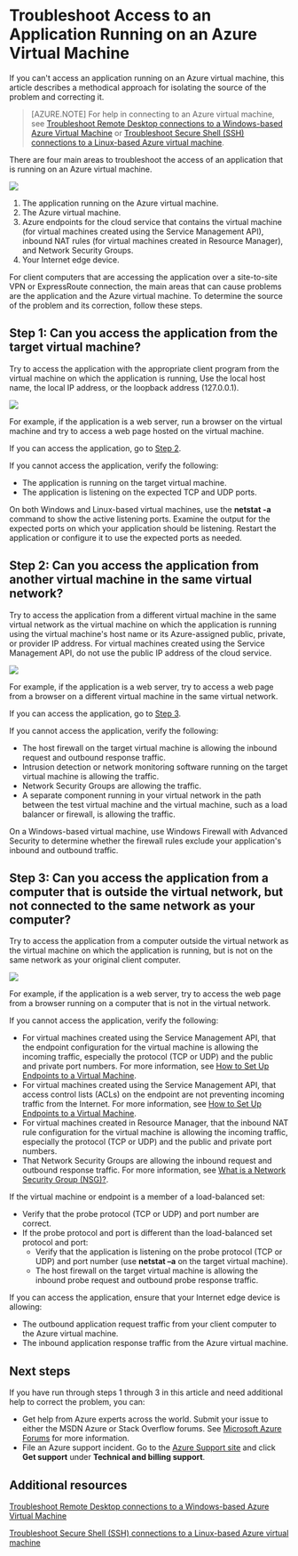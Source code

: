 <properties
	pageTitle="Troubleshoot Access to an Application Running on an Azure Virtual Machine"
	description="If you can't access an application running on an Azure virtual machine, use these steps to isolate the source of the problem."
	services="virtual-machines"
	documentationCenter=""
	authors="dsk-2015"
	manager="timlt"
	editor=""
	tags="azure-service-management,azure-resource-manager"/>

<tags
	ms.service="virtual-machines"
	ms.workload="infrastructure-services"
	ms.tgt_pltfrm="na"
	ms.devlang="na"
	ms.topic="article"
	ms.date="07/01/2015"
	ms.author="dkshir"/>

# Troubleshoot Access to an Application Running on an Azure Virtual Machine

If you can't access an application running on an Azure virtual machine, this article describes a methodical approach for isolating the source of the problem and correcting it.

> [AZURE.NOTE]  For help in connecting to an Azure virtual machine, see [Troubleshoot Remote Desktop connections to a Windows-based Azure Virtual Machine](virtual-machines-troubleshoot-remote-desktop-connections.md) or [Troubleshoot Secure Shell (SSH) connections to a Linux-based Azure virtual machine](virtual-machines-troubleshoot-ssh-connections.md).

There are four main areas to troubleshoot the access of an application that is running on an Azure virtual machine.

![](./media/virtual-machines-troubleshoot-access-application/tshoot_app_access1.png)

1.	The application running on the Azure virtual machine.
2.	The Azure virtual machine.
3.	Azure endpoints for the cloud service that contains the virtual machine (for virtual machines created using the Service Management API), inbound NAT rules (for virtual machines created in Resource Manager), and Network Security Groups.
4.	Your Internet edge device.

For client computers that are accessing the application over a site-to-site VPN or ExpressRoute connection, the main areas that can cause problems are the application and the Azure virtual machine.
To determine the source of the problem and its correction, follow these steps.

## Step 1: Can you access the application from the target virtual machine?

Try to access the application with the appropriate client program from the virtual machine on which the application is running, Use the local host name, the local IP address, or the loopback address (127.0.0.1).

![](./media/virtual-machines-troubleshoot-access-application/tshoot_app_access2.png)

For example, if the application is a web server, run a browser on the virtual machine and try to access a web page hosted on the virtual machine.

If you can access the application, go to [Step 2](#step2).

If you cannot access the application, verify the following:

- The application is running on the target virtual machine.
- The application is listening on the expected TCP and UDP ports.

On both Windows and Linux-based virtual machines, use the **netstat -a** command to show the active listening ports. Examine the output for the expected ports on which your application should be listening. Restart the application or configure it to use the expected ports as needed.

## <a id="step2"></a>Step 2: Can you access the application from another virtual machine in the same virtual network?

Try to access the application from a different virtual machine in the same virtual network as the virtual machine on which the application is running using the virtual machine's host name or its Azure-assigned public, private, or provider IP address. For virtual machines created using the Service Management API, do not use the public IP address of the cloud service.

![](./media/virtual-machines-troubleshoot-access-application/tshoot_app_access3.png)

For example, if the application is a web server, try to access a web page from a browser on a different virtual machine in the same virtual network.

If you can access the application, go to [Step 3](#step3).

If you cannot access the application, verify the following:

- The host firewall on the target virtual machine is allowing the inbound request and outbound response traffic.
- Intrusion detection or network monitoring software running on the target virtual machine is allowing the traffic.
- Network Security Groups are allowing the traffic.
- A separate component running in your virtual network in the path between the test virtual machine and the virtual machine, such as a load balancer or firewall, is allowing the traffic.

On a Windows-based virtual machine, use Windows Firewall with Advanced Security to determine whether the firewall rules exclude your application's inbound and outbound traffic.

## <a id="step3"></a>Step 3: Can you access the application from a computer that is outside the virtual network, but not connected to the same network as your computer?

Try to access the application from a computer outside the virtual network as the virtual machine on which the application is running, but is not on the same network as your original client computer.

![](./media/virtual-machines-troubleshoot-access-application/tshoot_app_access4.png)

For example, if the application is a web server, try to access the web page from a browser running on a computer that is not in the virtual network.

If you cannot access the application, verify the following:

- For virtual machines created using the Service Management API, that the endpoint configuration for the virtual machine is allowing the incoming traffic, especially the protocol (TCP or UDP) and the public and private port numbers. For more information, see [How to Set Up Endpoints to a Virtual Machine]( virtual-machines-set-up-endpoints.md).
- For virtual machines created using the Service Management API, that access control lists (ACLs) on the endpoint are not preventing incoming traffic from the Internet. For more information, see [How to Set Up Endpoints to a Virtual Machine]( virtual-machines-set-up-endpoints.md).
- For virtual machines created in Resource Manager, that the inbound NAT rule configuration for the virtual machine is allowing the incoming traffic, especially the protocol (TCP or UDP) and the public and private port numbers.
- That Network Security Groups are allowing the inbound request and outbound response traffic. For more information, see [What is a Network Security Group (NSG)?](virtual-networks-nsg.md).

If the virtual machine or endpoint is a member of a load-balanced set:

- Verify that the probe protocol (TCP or UDP) and port number are correct.
- If the probe protocol and port is different than the load-balanced set protocol and port:
	- Verify that the application is listening on the probe protocol (TCP or UDP) and port number (use **netstat –a** on the target virtual machine).
	- The host firewall on the target virtual machine is allowing the inbound probe request and outbound probe response traffic.

If you can access the application, ensure that your Internet edge device is allowing:

- The outbound application request traffic from your client computer to the Azure virtual machine.
- The inbound application response traffic from the Azure virtual machine.

## Next steps

If you have run through steps 1 through 3 in this article and need additional help to correct the problem, you can:

- Get help from Azure experts across the world. Submit your issue to either the MSDN Azure or Stack Overflow forums. See [Microsoft Azure Forums](http://azure.microsoft.com/support/forums/) for more information.
- File an Azure support incident. Go to the [Azure Support site](http://azure.microsoft.com/support/options/) and click **Get support** under **Technical and billing support**.

## Additional resources

[Troubleshoot Remote Desktop connections to a Windows-based Azure Virtual Machine](virtual-machines-troubleshoot-remote-desktop-connections.md)

[Troubleshoot Secure Shell (SSH) connections to a Linux-based Azure virtual machine](virtual-machines-troubleshoot-ssh-connections.md)

